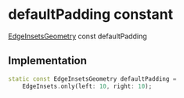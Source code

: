 


# defaultPadding constant






[EdgeInsetsGeometry](https://api.flutter.dev/flutter/painting/EdgeInsetsGeometry-class.html) const defaultPadding
  







## Implementation

```dart
static const EdgeInsetsGeometry defaultPadding =
    EdgeInsets.only(left: 10, right: 10);


```







